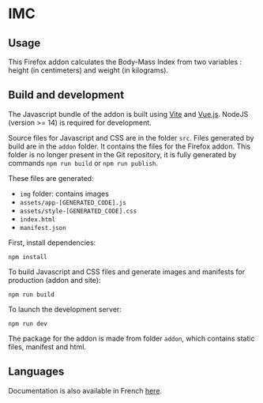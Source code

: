 # IMC

## Usage

This Firefox addon calculates the Body-Mass Index from two variables : height (in centimeters) and weight (in kilograms).

## Build and development

The Javascript bundle of the addon is built using [Vite](https://vitejs.dev) and [Vue.js](https://vuejs.org).
NodeJS (version >= 14) is required for development.

Source files for Javascript and CSS are in the folder `src`. 
Files generated by build are in the `addon` folder. It contains the files for the Firefox addon. This folder is no longer present in the Git repository, it is fully generated by commands `npm run build` or `npm run publish`.

These files are generated:
* `img` folder: contains images
* `assets/app-[GENERATED_CODE].js`
* `assets/style-[GENERATED_CODE].css` 
* `index.html`
* `manifest.json`

First, install dependencies:

`npm install`

To build Javascript and CSS files and generate images and manifests for production (addon and site):

`npm run build`

To launch the development server:

`npm run dev`

The package for the addon is made from folder `addon`, which contains static files, manifest and html.

## Languages

Documentation is also available in French [here](README.fr.md).

